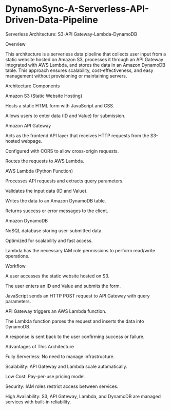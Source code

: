 # DynamoSync-A-Serverless-API-Driven-Data-Pipeline
Serverless Architecture: S3-API Gateway-Lambda-DynamoDB

Overview

This architecture is a serverless data pipeline that collects user input from a static website hosted on Amazon S3, processes it through an API Gateway integrated with AWS Lambda, and stores the data in an Amazon DynamoDB table. This approach ensures scalability, cost-effectiveness, and easy management without provisioning or maintaining servers.

Architecture Components

Amazon S3 (Static Website Hosting)

Hosts a static HTML form with JavaScript and CSS.

Allows users to enter data (ID and Value) for submission.

Amazon API Gateway

Acts as the frontend API layer that receives HTTP requests from the S3-hosted webpage.

Configured with CORS to allow cross-origin requests.

Routes the requests to AWS Lambda.

AWS Lambda (Python Function)

Processes API requests and extracts query parameters.

Validates the input data (ID and Value).

Writes the data to an Amazon DynamoDB table.

Returns success or error messages to the client.

Amazon DynamoDB

NoSQL database storing user-submitted data.

Optimized for scalability and fast access.

Lambda has the necessary IAM role permissions to perform read/write operations.

Workflow

A user accesses the static website hosted on S3.

The user enters an ID and Value and submits the form.

JavaScript sends an HTTP POST request to API Gateway with query parameters.

API Gateway triggers an AWS Lambda function.

The Lambda function parses the request and inserts the data into DynamoDB.

A response is sent back to the user confirming success or failure.

Advantages of This Architecture

Fully Serverless: No need to manage infrastructure.

Scalability: API Gateway and Lambda scale automatically.

Low Cost: Pay-per-use pricing model.

Security: IAM roles restrict access between services.

High Availability: S3, API Gateway, Lambda, and DynamoDB are managed services with built-in reliability.
